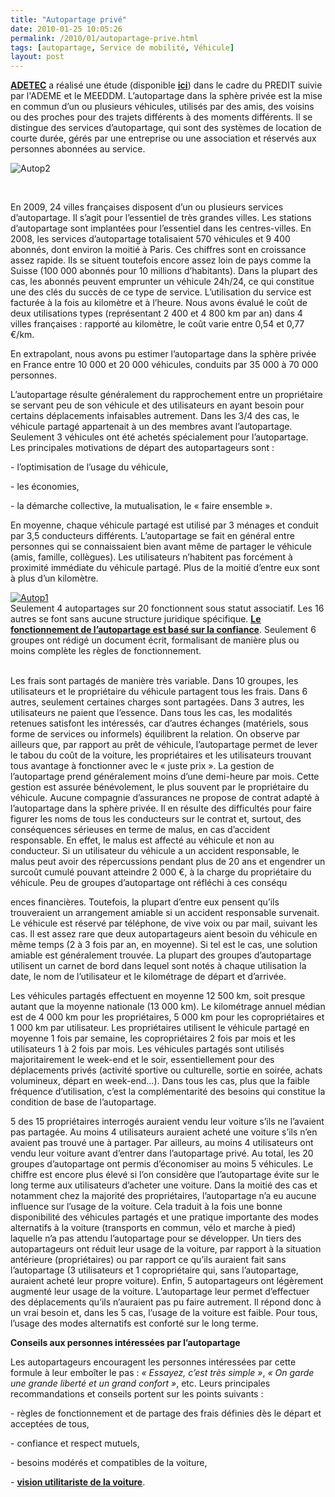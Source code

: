 ```yaml
---
title: "Autopartage privé"
date: 2010-01-25 10:05:26
permalink: /2010/01/autopartage-prive.html
tags: [autopartage, Service de mobilité, Véhicule]
layout: post
---
```


<p class="MsoNormal"><span style="text-decoration: none"><strong><a href="http://www.adetec-deplacements.com/">ADETEC</a></strong> a réalisé une étude (disponible <strong><span style="text-decoration: underline"><a href="https://gabrielplassat.github.io/transportsdufutur/wp-content/uploads/sites/6/2010/01/autopartage.pdf" target="_blank">ici</a></span></strong>) dans le cadre du PREDIT suivie par l'ADEME et le MEEDDM. L’autopartage dans la sphère privée est la mise en commun d’un ou plusieurs véhicules, utilisés par des amis, des voisins ou des proches pour des trajets différents à des moments différents. Il se distingue des services d’autopartage, qui sont des systèmes de location de courte durée, gérés par une entreprise ou une association et réservés aux personnes abonnées au service.</span></p> <p class="MsoNormal"><span style="text-decoration: none"></span></p> <p class="MsoNormal"><span><img alt="Autop2" border="0" class="asset asset-image at-xid-6a0120a66d2ad4970b0128770cbcde970c " src="/wp-content/uploads/sites/6/old/6a0120a66d2ad4970b0128770cbcde970c-320pi.jpg" title="Autop2" /></span></p> <p class="MsoNormal"><span></span> </p> <p class="MsoNormal"><span></span></p>   <!--more-->  <p class="MsoNormal"><span>En 2009, 24 villes françaises disposent d’un ou plusieurs services d’autopartage. Il s’agit pour l’essentiel de très grandes villes. Les stations d’autopartage sont implantées pour l’essentiel dans les centres-villes. En 2008, les services d’autopartage totalisaient 570 véhicules et 9 400 abonnés, dont environ la moitié à Paris. Ces chiffres sont en croissance assez rapide. Ils se situent toutefois encore assez loin de pays comme la Suisse (100 000 abonnés pour 10 millions d’habitants). Dans la plupart des cas, les abonnés peuvent emprunter un véhicule 24h/24, ce qui constitue une des clés du succès de ce type de service. L’utilisation du service est facturée à la fois au kilomètre et à l’heure. Nous avons évalué le coût de deux utilisations types (représentant 2 400 et 4 800 km par an) dans 4 villes françaises : rapporté au kilomètre, le coût varie entre 0,54 et 0,77 €/km.</span></p> <p class="MsoNormal"><span>En extrapolant, nous avons pu estimer l’autopartage dans la sphère privée en France entre 10 000 et 20 000 véhicules, conduits par 35 000 à 70 000 personnes.</span></p> <p class="MsoNormal"><span></span></p> <p class="MsoNormal"><span>L’autopartage résulte généralement du rapprochement entre un propriétaire se servant peu de son véhicule et des utilisateurs en ayant besoin pour certains déplacements infaisables autrement. Dans les 3/4 des cas, le véhicule partagé appartenait à un des membres avant l’autopartage. Seulement 3 véhicules ont été achetés spécialement pour l’autopartage. Les principales motivations de départ des autopartageurs sont :</span></p> <p class="MsoNormal"><span>- l’optimisation de l’usage du véhicule,</span></p> <p class="MsoNormal"><span>- les économies,</span></p> <p class="MsoNormal"><span>- la démarche collective, la mutualisation, le « faire ensemble ».</span></p> <p class="MsoNormal"><span></span></p> <p class="MsoNormal"><span>En moyenne, chaque véhicule partagé est utilisé par 3 ménages et conduit par 3,5 conducteurs différents. L’autopartage se fait en général entre personnes qui se connaissaient bien avant même de partager le véhicule (amis, famille, collègues). Les utilisateurs n’habitent pas forcément à proximité immédiate du véhicule partagé. Plus de la moitié d’entre eux sont à plus d’un kilomètre.</span></p> <p class="MsoNormal"><span><a href="https://gabrielplassat.github.io/transportsdufutur/wp-content/uploads/sites/6/old/6a0120a66d2ad4970b0120a809a526970b-pi.jpg" rel="lightbox"><img alt="Autop1" border="0" class="asset asset-image at-xid-6a0120a66d2ad4970b0120a809a526970b " src="/wp-content/uploads/sites/6/old/6a0120a66d2ad4970b0120a809a526970b-500pi.jpg" title="Autop1" /></a> <br /></span><span>Seulement 4 autopartages sur 20 fonctionnent sous statut associatif. Les 16 autres se font sans aucune structure juridique spécifique. <strong><span style="text-decoration: underline"><a href="https://gabrielplassat.github.io/transportsdufutur/2010/01/la-puissance-des-reseaux-seratelle-suffisante.html" target="_blank">Le fonctionnement de l’autopartage est basé sur la confiance</a></span></strong>. Seulement 6 groupes ont rédigé un document écrit, formalisant de manière plus ou moins complète les règles de fonctionnement.</span></p> <p class="MsoNormal"><span><br /></span><span>Les frais sont partagés de manière très variable. Dans 10 groupes, les utilisateurs et le propriétaire du </span><span>véhicule partagent tous les frais. Dans 6 autres, seulement certaines charges sont partagées. Dans 3 </span><span>autres, les utilisateurs ne paient que l’essence. Dans tous les cas, les modalités retenues satisfont les </span><span>intéressés, car d’autres échanges (matériels, sous forme de services ou informels) équilibrent la </span><span>relation. On observe par ailleurs que, par rapport au prêt de véhicule, l’autopartage permet de lever le </span><span>tabou du coût de la voiture, les propriétaires et les utilisateurs trouvant tous avantage à fonctionner avec le « juste prix ». La gestion de l’autopartage prend généralement moins d’une demi-heure par mois. Cette gestion est assurée bénévolement, le plus souvent par le propriétaire du véhicule. Aucune compagnie d’assurances ne propose de contrat adapté à l’autopartage dans la sphère privée. Il en résulte des difficultés pour faire figurer les noms de tous les conducteurs sur le contrat et, surtout, des conséquences sérieuses en terme de malus, en cas d’accident responsable. En effet, le malus est affecté au véhicule et non au conducteur. Si un utilisateur du véhicule a un accident responsable, le malus peut avoir des répercussions pendant plus de 20 ans et engendrer un surcoût cumulé pouvant atteindre 2 000 €, à la charge du propriétaire du véhicule. Peu de groupes d’autopartage ont réfléchi à ces conséqu

ences financières. Toutefois, la plupart d’entre eux pensent qu’ils trouveraient un arrangement amiable si un accident responsable survenait. Le véhicule est réservé par téléphone, de vive voix ou par mail, suivant les cas. Il est assez rare que deux autopartageurs aient besoin du véhicule en même temps (2 à 3 fois par an, en moyenne). Si tel est le cas, une solution amiable est généralement trouvée. La plupart des groupes d’autopartage utilisent un carnet de bord dans lequel sont notés à chaque utilisation la date, le nom de l’utilisateur et le kilométrage de départ et d’arrivée.</span></p> <p class="MsoNormal"><span></span></p> <p class="MsoNormal"><span>Les véhicules partagés effectuent en moyenne 12 500 km, soit presque autant que la moyenne nationale (13 000 km). Le kilométrage annuel médian est de 4 000 km pour les propriétaires, 5 000 km pour les copropriétaires et 1 000 km par utilisateur. Les propriétaires utilisent le véhicule partagé en moyenne 1 fois par semaine, les copropriétaires 2 fois par mois et les utilisateurs 1 à 2 fois par mois. Les véhicules partagés sont utilisés majoritairement le week-end et le soir, essentiellement pour des déplacements privés (activité sportive ou culturelle, sortie en soirée, achats volumineux, départ en week-end…). Dans tous les cas, plus que la faible fréquence d’utilisation, c’est la complémentarité des besoins qui constitue la condition de base de l’autopartage.</span></p> <p class="MsoNormal"><span></span></p> <p class="MsoNormal"><span>5 des 15 propriétaires interrogés auraient vendu leur voiture s’ils ne l’avaient pas partagée. Au moins 4 utilisateurs auraient acheté une voiture s’ils n’en avaient pas trouvé une à partager. Par ailleurs, au moins 4 utilisateurs ont vendu leur voiture avant d’entrer dans l’autopartage privé. Au total, les 20 groupes d’autopartage ont permis d’économiser au moins 5 véhicules. Le chiffre est encore plus élevé si l’on considère que l’autopartage évite sur le long terme aux utilisateurs d’acheter une voiture. Dans la moitié des cas et notamment chez la majorité des propriétaires, l’autopartage n’a eu aucune influence sur l’usage de la voiture. Cela traduit à la fois une bonne disponibilité des véhicules partagés et une pratique importante des modes alternatifs à la voiture (transports en commun, vélo et marche à pied) laquelle n’a pas attendu l’autopartage pour se développer. Un tiers des autopartageurs ont réduit leur usage de la voiture, par rapport à la situation antérieure (propriétaires) ou par rapport ce qu’ils auraient fait sans l’autopartage (3 utilisateurs et 1 copropriétaire qui, sans l’autopartage, auraient acheté leur propre voiture). Enfin, 5 autopartageurs ont légèrement augmenté leur usage de la voiture. L’autopartage leur permet d’effectuer des déplacements qu’ils n’auraient pas pu faire autrement. Il répond donc à un vrai besoin et, dans les 5 cas, l’usage de la voiture est faible. Pour tous, l’usage des modes alternatifs est conforté sur le long terme.</span><span></span></p> <p class="MsoNormal"><span></span></p> <p class="MsoNormal"><strong><span>Conseils aux personnes intéressées par l’autopartage</span></strong></p> <p class="MsoNormal"><span>Les autopartageurs encouragent les personnes intéressées par cette formule à leur emboîter le pas : <em>« Essayez, c’est très simple »</em>, <em>« On garde une grande liberté et un grand confort »</em>, etc. Leurs principales recommandations et conseils portent sur les points suivants :</span></p> <p class="MsoNormal"><span>- règles de fonctionnement et de partage des frais définies dès le départ et acceptées de tous,</span></p> <p class="MsoNormal"><span>- confiance et respect mutuels,</span></p> <p class="MsoNormal"><span>- besoins modérés et compatibles de la voiture,</span></p> <p class="MsoNormal"><span>- <strong><span style="text-decoration: underline"><a href="https://gabrielplassat.github.io/transportsdufutur/2009/11/le-passage-de-lobjet-vehicule-aux-services-de-mobilite-une-chance.html" target="_blank">vision utilitariste de la voiture</a></span></strong>.</span></p>
